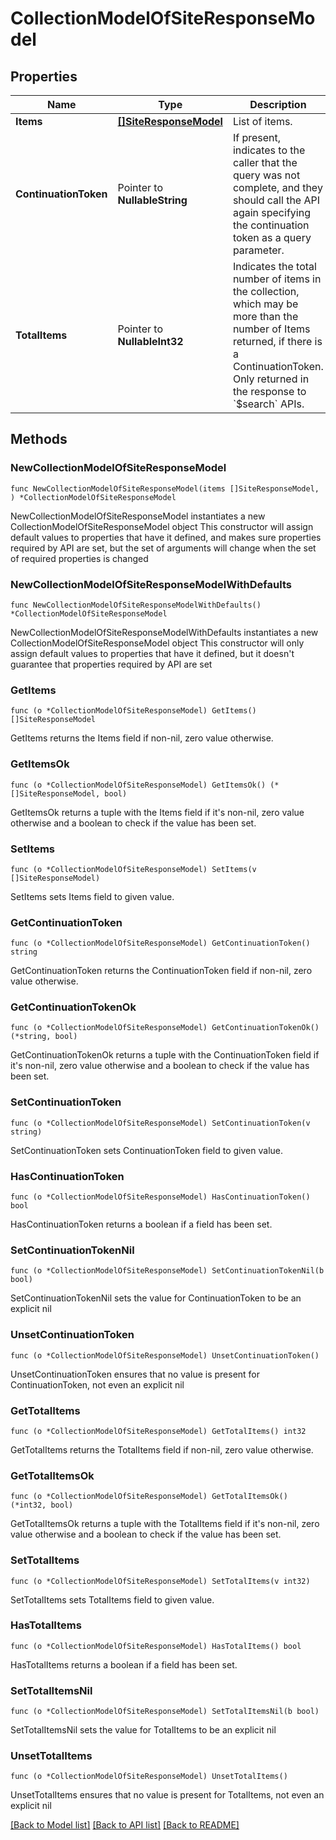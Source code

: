 # CollectionModelOfSiteResponseModel

## Properties

Name | Type | Description | Notes
------------ | ------------- | ------------- | -------------
**Items** | [**[]SiteResponseModel**](SiteResponseModel.md) | List of items. | 
**ContinuationToken** | Pointer to **NullableString** | If present, indicates to the caller that the query was not complete, and they should call the API again specifying the continuation token as a query parameter. | [optional] 
**TotalItems** | Pointer to **NullableInt32** | Indicates the total number of items in the collection, which may be more than the number of Items returned, if there is a ContinuationToken.  Only returned in the response to &#x60;$search&#x60; APIs. | [optional] 

## Methods

### NewCollectionModelOfSiteResponseModel

`func NewCollectionModelOfSiteResponseModel(items []SiteResponseModel, ) *CollectionModelOfSiteResponseModel`

NewCollectionModelOfSiteResponseModel instantiates a new CollectionModelOfSiteResponseModel object
This constructor will assign default values to properties that have it defined,
and makes sure properties required by API are set, but the set of arguments
will change when the set of required properties is changed

### NewCollectionModelOfSiteResponseModelWithDefaults

`func NewCollectionModelOfSiteResponseModelWithDefaults() *CollectionModelOfSiteResponseModel`

NewCollectionModelOfSiteResponseModelWithDefaults instantiates a new CollectionModelOfSiteResponseModel object
This constructor will only assign default values to properties that have it defined,
but it doesn't guarantee that properties required by API are set

### GetItems

`func (o *CollectionModelOfSiteResponseModel) GetItems() []SiteResponseModel`

GetItems returns the Items field if non-nil, zero value otherwise.

### GetItemsOk

`func (o *CollectionModelOfSiteResponseModel) GetItemsOk() (*[]SiteResponseModel, bool)`

GetItemsOk returns a tuple with the Items field if it's non-nil, zero value otherwise
and a boolean to check if the value has been set.

### SetItems

`func (o *CollectionModelOfSiteResponseModel) SetItems(v []SiteResponseModel)`

SetItems sets Items field to given value.


### GetContinuationToken

`func (o *CollectionModelOfSiteResponseModel) GetContinuationToken() string`

GetContinuationToken returns the ContinuationToken field if non-nil, zero value otherwise.

### GetContinuationTokenOk

`func (o *CollectionModelOfSiteResponseModel) GetContinuationTokenOk() (*string, bool)`

GetContinuationTokenOk returns a tuple with the ContinuationToken field if it's non-nil, zero value otherwise
and a boolean to check if the value has been set.

### SetContinuationToken

`func (o *CollectionModelOfSiteResponseModel) SetContinuationToken(v string)`

SetContinuationToken sets ContinuationToken field to given value.

### HasContinuationToken

`func (o *CollectionModelOfSiteResponseModel) HasContinuationToken() bool`

HasContinuationToken returns a boolean if a field has been set.

### SetContinuationTokenNil

`func (o *CollectionModelOfSiteResponseModel) SetContinuationTokenNil(b bool)`

 SetContinuationTokenNil sets the value for ContinuationToken to be an explicit nil

### UnsetContinuationToken
`func (o *CollectionModelOfSiteResponseModel) UnsetContinuationToken()`

UnsetContinuationToken ensures that no value is present for ContinuationToken, not even an explicit nil
### GetTotalItems

`func (o *CollectionModelOfSiteResponseModel) GetTotalItems() int32`

GetTotalItems returns the TotalItems field if non-nil, zero value otherwise.

### GetTotalItemsOk

`func (o *CollectionModelOfSiteResponseModel) GetTotalItemsOk() (*int32, bool)`

GetTotalItemsOk returns a tuple with the TotalItems field if it's non-nil, zero value otherwise
and a boolean to check if the value has been set.

### SetTotalItems

`func (o *CollectionModelOfSiteResponseModel) SetTotalItems(v int32)`

SetTotalItems sets TotalItems field to given value.

### HasTotalItems

`func (o *CollectionModelOfSiteResponseModel) HasTotalItems() bool`

HasTotalItems returns a boolean if a field has been set.

### SetTotalItemsNil

`func (o *CollectionModelOfSiteResponseModel) SetTotalItemsNil(b bool)`

 SetTotalItemsNil sets the value for TotalItems to be an explicit nil

### UnsetTotalItems
`func (o *CollectionModelOfSiteResponseModel) UnsetTotalItems()`

UnsetTotalItems ensures that no value is present for TotalItems, not even an explicit nil

[[Back to Model list]](../README.md#documentation-for-models) [[Back to API list]](../README.md#documentation-for-api-endpoints) [[Back to README]](../README.md)


